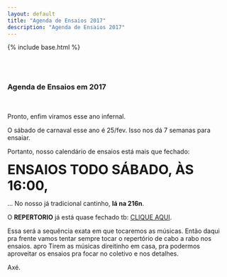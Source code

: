 ```yaml
---
layout: default
title: "Agenda de Ensaios 2017"
description: "Agenda de Ensaios 2017"
---
```

{% include base.html %}

<style type="text/css" media="screen">

  img {
    width:80%;
    margin: 5px 0;

  }

</style>


<br/><br/>

### Agenda de Ensaios em 2017

<br/>

Pronto, enfim viramos esse ano infernal.

O sábado de carnaval esse ano é 25/fev. Isso nos dá 7 semanas para ensaiar.

Portanto, nosso calendário de ensaios está mais que fechado:

<span style='font-size: 30px; font-weight: bold'>
  ENSAIOS TODO SÁBADO, ÀS 16:00,
</span>

... No nosso já tradicional cantinho, **lá na 216n**.

O **REPERTORIO** já está quase fechado tb: [CLIQUE AQUI]({{base}}/repertorio.html).

Essa será a sequência exata em que tocaremos as músicas. Então daqui pra frente vamos tentar sempre tocar o repertório de cabo a rabo nos ensaios.
apro
Tirem as músicas direitinho em casa, pra podermos aproveitar os ensaios pra focar no coletivo e nos detalhes.

Axé.



<br/><br/><br/><br/><br/><br/><br/>

